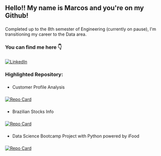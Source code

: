 ## Hello!! My name is Marcos and you're on my Github!

###
Completed up to the 8th semester of Engineering (currently on pause), I'm transitioning my career to the Data area.

### You can find me here 👇
###
[![LinkedIn](https://img.shields.io/badge/linkedin-%230077B5.svg?style=for-the-badge&logo=linkedin&logoColor=blue&color=black)](https://linkedin.com/in/marcospontesjunior)
<!-- [![Medium](https://img.shields.io/badge/Medium-12100E?style=for-the-badge&logo=medium&logoColor=white&color=black)](https://medium.com/@marcospntsjunior) -->

<!-- ### Languages:
###
![Python](https://img.shields.io/badge/python-3670A0?style=for-the-badge&logo=python&logoColor=yellow&color=black) ![JavaScript](https://img.shields.io/badge/javascript-%23323330.svg?style=for-the-badge&logo=javascript&logoColor=yellow&color=black) ![SQL](https://img.shields.io/badge/sql-336791?style=for-the-badge&logo=data&logoColor=white&color=black)

### Toolset:
![Jupyter Notebook](https://img.shields.io/badge/jupyter%20Notebook-%23FA0F00.svg?style=for-the-badge&logo=jupyter&logoColor=orange&color=black) ![Google Colab](https://img.shields.io/badge/Google%20Colab-F9AB00?style=for-the-badge&logo=googlecolab&color=black) ![Visual Studio Code](https://img.shields.io/badge/Visual%20Studio%20Code-0078d7.svg?style=for-the-badge&logo=visual-studio-code&logoColor=blue&color=black) ![Microsoft Excel](https://img.shields.io/badge/Microsoft_Excel-217346?style=for-the-badge&logo=microsoft-excel&logoColor=green&color=black) ![Power Bi](https://img.shields.io/badge/power_bi-F2C811?style=for-the-badge&logo=powerbi&logoColor=yellow&color=black)

<!--
![Most Used Langs](https://github-readme-stats.vercel.app/api/top-langs/?username=marcospontesjunior&bg_color=000&border_color=30A3DC&show_icons=true&icon_color=30A3DC&title_color=E94D5F&text_color=FFF&hide_border=true&include_all_commits=false&count_private=false&layout=compact) -->

### Highlighted Repository:
###
- Customer Profile Analysis
###
[![Repo Card](https://github-readme-stats.vercel.app/api/pin/?username=marcospontesjunior&repo=analise-perfil-clientes&bg_color=000&border_color=30A3DC&show_icons=true&icon_color=30A3DC&title_color=E94D5F&text_color=FFF)](https://github.com/marcospontesjunior/analise-perfil-clientes)
###
- Brazilian Stocks Info
###
[![Repo Card](https://github-readme-stats.vercel.app/api/pin/?username=marcospontesjunior&repo=brasil-stocks-info&bg_color=000&border_color=30A3DC&show_icons=true&icon_color=30A3DC&title_color=E94D5F&text_color=FFF)](https://github.com/marcospontesjunior/brasil-stocks-info)
###
- Data Science Bootcamp Project with Python powered by iFood
###
[![Repo Card](https://github-readme-stats.vercel.app/api/pin/?username=marcospontesjunior&repo=sistema-bancario-python&bg_color=000&border_color=30A3DC&show_icons=true&icon_color=30A3DC&title_color=E94D5F&text_color=FFF)](https://github.com/marcospontesjunior/sistema-bancario-python)


<!-- ### Github Stats:
###
![Marcos Github Stats](https://github-readme-stats.vercel.app/api?username=marcospontesjunior\&rank_icon=github&bg_color=000&border_color=30A3DC&show_icons=true&icon_color=30A3DC&title_color=E94D5F&text_color=FFF&include_all_commits=true)
![Marcos Github Stats](https://github-readme-streak-stats.herokuapp.com/?user=marcospontesjunior&tbg_color=000&border_color=30A3DC&show_icons=true&icon_color=30A3DC&title_color=E94D5F&text_color=FFF&hide_border=true) 

###
[![](https://visitcount.itsvg.in/api?id=marcospontesjunior&icon=5&color=12)](https://visitcount.itsvg.in) -->
